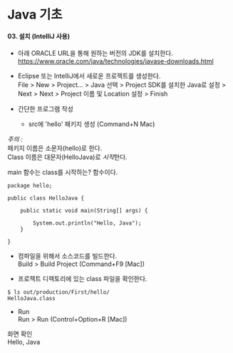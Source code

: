 # Java 기초

#### 03. 설치 (IntelliJ 사용)

* 아래 ORACLE URL을 통해 원하는 버전의 JDK를 설치한다.    
https://www.oracle.com/java/technologies/javase-downloads.html

* Eclipse 또는 IntelliJ에서 새로운 프로젝트를 생성한다.    
File > New > Project... > Java 선택 > Project SDK를 설치한 Java로 설정 > Next > Next > Project 이름 및 Location 설정 > Finish

* 간단한 프로그램 작성
    * src에 'hello' 패키지 생성 (Command+N Mac)
   
*주의 :*  
패키지 이름은 소문자(hello)로 한다.    
Class 이름은 대문자(HelloJava)로 *시작*한다.  
    
main 함수는 class를 시작하는? 함수이다.
```
package hello;

public class HelloJava {

    public static void main(String[] args) {

        System.out.println("Hello, Java");
    }

}
```

* 컴파일을 위해서 소스코드를 빌드한다.  
Build > Build Project (Command+F9 [Mac])    

* 프로젝트 디렉토리에 있는 class 파일을 확인한다.     
```
$ ls out/production/First/hello/
HelloJava.class
```

* Run   
Run > Run (Control+Option+R [Mac])    

화면 확인   
Hello, Java     
    
